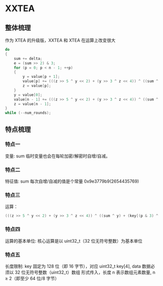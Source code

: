 # XXTEA
## 整体梳理
作为 XTEA 的升级版，XXTEA 和 XTEA 在运算上改变很大
```c++
do 
{
    sum += delta;
    e = (sum >> 2) & 3;
    for (p = 0; p < n - 1; ++p)
    {
        y = value[p + 1];
        value[p] += (((z >> 5 ^ y << 2) + (y >> 3 ^ z << 4)) ^ ((sum ^ y) + (key[(p & 3) ^ e] ^ z)));
        z = value[p];
    }
    y = value[0];
    value[n - 1] += (((z >> 5 ^ y << 2) + (y >> 3 ^ z << 4)) ^ ((sum ^ y) + (key[(p & 3) ^ e] ^ z)));
    z = value[n - 1];
}
while (--num_rounds);
```

## 特点梳理
### 特点一
变量: sum 临时变量也会在每轮加密/解密时自增/自减。

### 特点二
特征值: sum 每次自增/自减的值是个常量 0x9e3779b9(2654435769)

### 特点三
运算：
```c
(((z >> 5 ^ y << 2) + (y >> 3 ^ z << 4)) ^ ((sum ^ y) + (key[(p & 3) ^ e] ^ z)));
```

### 特点四
运算的基本单位: 核心运算是​​以 uint32_t（32 位无符号整数）为基本单位​​

### 特点五
长度限制: key ​​固定为 128 位​​（即 ​​16 字节​​），对应 uint32_t key[4], data 数据必须以 ​​32 位无符号整数（uint32_t）数组​​ 形式传入，长度 n 表示数组元素数量, n ≥ 2（即至少 ​​64 位/8 字节​​）